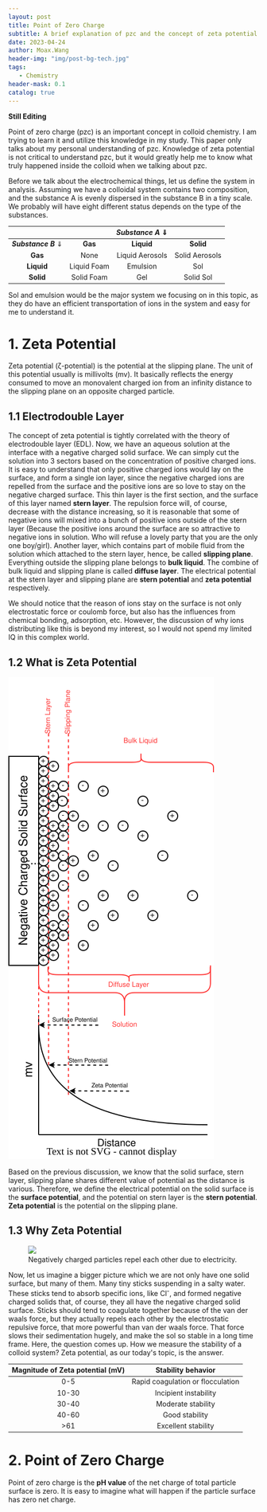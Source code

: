 ```yaml
---
layout: post
title: Point of Zero Charge
subtitle: A brief explanation of pzc and the concept of zeta potential
date: 2023-04-24
author: Moax.Wang
header-img: "img/post-bg-tech.jpg"
tags:
   - Chemistry
header-mask: 0.1
catalog: true
---
```


**Still Editing**

Point of zero charge (pzc) is an important concept in colloid chemistry. I am trying to learn it and utilize this knowledge in my study. This paper only talks about my personal understanding of pzc. Knowledge of zeta potential is not critical to understand pzc, but it would greatly help me to know what truly happened inside the colloid when we talking about pzc.

Before we talk about the electrochemical things, let us define the system in analysis. Assuming we have a colloidal system contains two composition, and the substance A is evenly dispersed in the substance B in a tiny scale. We probably will have eight different status depends on the type of the substances.

|||*Substance A* $\Downarrow$||
|:---:|:---:|:---:|:---:|
|***Substance B*** $\Downarrow$|**Gas**|**Liquid**|**Solid**|
|**Gas**|None|Liquid Aerosols|Solid Aerosols|
|**Liquid**|Liquid Foam|Emulsion|Sol|
|**Solid**|Solid Foam|Gel|Solid Sol|

Sol and emulsion would be the major system we focusing on in this topic, as they do have an efficient transportation of ions in the system and easy for me to understand it.

# 1. Zeta Potential

Zeta potential (ζ-potential) is the potential at the slipping plane. The unit of this potential usually is millivolts (mv). It basically reflects the energy consumed to move an monovalent charged ion from an infinity distance to the slipping plane on an opposite charged particle.

## 1.1 Electrodouble Layer

The concept of zeta potential is tightly correlated with the theory of electrodouble layer (EDL). Now, we have an aqueous solution at the interface with a negative charged solid surface. We can simply cut the solution into 3 sectors based on the concentration of positive charged ions. It is easy to understand that only positive charged ions would lay on the surface, and form a single ion layer, since the negative charged ions are repelled from the surface and the positive ions are so love to stay on the negative charged surface. This thin layer is the first section, and the surface of this layer named **stern layer**. The repulsion force will, of course, decrease with the distance increasing, so it is reasonable that some of negative ions will mixed into a bunch of positive ions outside of the stern layer (Because the positive ions around the surface are so attractive to negative ions in solution. Who will refuse a lovely party that you are the only one boy/girl). Another layer, which contains part of mobile fluid from the solution which attached to the stern layer, hence, be called **slipping plane**. Everything outside the slipping plane belongs to **bulk liquid**. The combine of bulk liquid and slipping plane is called **diffuse layer**. The electrical potential at the stern layer and slipping plane are **stern potential** and **zeta potential** respectively.

We should notice that the reason of ions stay on the surface is not only electrostatic force or coulomb force, but also has the influences from chemical bonding, adsorption, etc. However, the discussion of why ions distributing like this is beyond my interest, so I would not spend my limited IQ in this complex world.

## 1.2 What is Zeta Potential

![img](img/_post_image/2023-04-24/fig1.svg)

Based on the previous discussion, we know that the solid surface, stern layer, slipping plane shares different value of potential as the distance is various. Therefore, we define the electrical potential on the solid surface is the **surface potential**, and the potential on stern layer is the **stern potential**. **Zeta potential** is the potential on the slipping plane.

## 1.3 Why Zeta Potential

<figure>
<img src="https://water.mecc.edu/courses/Env211/changes/neg.gif" width="40%">
<figcaption>Negatively charged particles repel each other due to electricity.</figcaption>
</figure>

Now, let us imagine a bigger picture which we are not only have one solid surface, but many of them. Many tiny sticks suspending in a salty water. These sticks tend to absorb specific ions, like Cl<sup>-</sup>, and formed negative charged solids that, of course, they all have the negative charged solid surface. Sticks should tend to coagulate together because of the van der waals force, but they actually repels each other by the electrostatic repulsive force, that more powerful than van der waals force. That force slows their sedimentation hugely, and make the sol so stable in a long time frame. Here, the question comes up. How we measure the stability of a colloid system? Zeta potential, as our today's topic, is the answer.

|Magnitude of Zeta potential (mV)|Stability behavior|
|:---:|:---:|
|0-5|Rapid coagulation or flocculation|
|10-30|Incipient instability|
|30-40|Moderate stability|
|40-60|Good stability|
|>61|Excellent stability|

# 2. Point of Zero Charge

Point of zero charge is the **pH value** of the net charge of total particle surface is zero. It is easy to imagine what will happen if the particle surface has zero net charge. 

